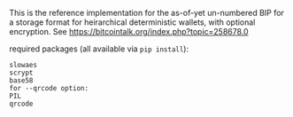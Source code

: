 This is the reference implementation for the as-of-yet un-numbered BIP for a storage format for heirarchical deterministic wallets, with optional encryption. See https://bitcointalk.org/index.php?topic=258678.0

required packages (all available via `pip install`):

```
slowaes
scrypt
base58
for --qrcode option:
PIL
qrcode
```